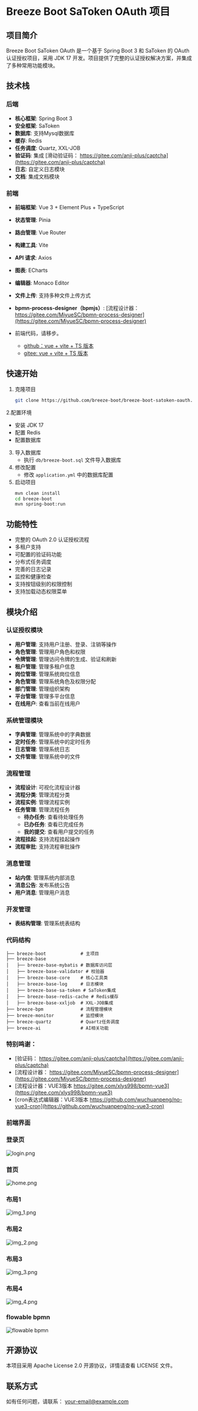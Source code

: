 # Breeze Boot SaToken OAuth 项目

## 项目简介
Breeze Boot SaToken OAuth 是一个基于 Spring Boot 3 和 SaToken 的 OAuth 认证授权项目，采用 JDK 17 开发。项目提供了完整的认证授权解决方案，并集成了多种常用功能模块。

## 技术栈
### 后端
- **核心框架**: Spring Boot 3
- **安全框架**: SaToken
- **数据库**: 支持Mysql数据库
- **缓存**: Redis
- **任务调度**: Quartz, XXL-JOB
- **验证码**: 集成 [滑动验证码： https://gitee.com/anji-plus/captcha](https://gitee.com/anji-plus/captcha)
- **日志**: 自定义日志模块
- **文档**: 集成文档模块
### 前端
- **前端框架**: Vue 3 + Element Plus + TypeScript
- **状态管理**: Pinia
- **路由管理**: Vue Router
- **构建工具**: Vite
- **API 请求**: Axios
- **图表**: ECharts
- **编辑器**: Monaco Editor
- **文件上传**: 支持多种文件上传方式
- **bpmn-process-designer（bpmjs）**:  [流程设计器： https://gitee.com/MiyueSC/bpmn-process-designer](https://gitee.com/MiyueSC/bpmn-process-designer)

- 前端代码，请移步。
    - [github：vue + vite + TS 版本](https://github.com/breeze-boot/breeze-vite-ui-satoken-oauth.git)
    - [gitee: vue + vite + TS 版本](https://gitee.com/breeze-boot/breeze-vite-ui-satoken-oauth.git)

## 快速开始
1. 克隆项目
   ```bash
   git clone https://github.com/breeze-boot/breeze-boot-satoken-oauth.git
   ```
2.配置环境
  - 安装 JDK 17
  - 配置 Redis
  - 配置数据库
3. 导入数据库
   - 执行 `db/breeze-boot.sql` 文件导入数据库
4. 修改配置
   - 修改 `application.yml` 中的数据库配置
5. 启动项目
   ```bash
   mvn clean install
   cd breeze-boot
   mvn spring-boot:run
   ```

## 功能特性
- 完整的 OAuth 2.0 认证授权流程
- 多租户支持
- 可配置的验证码功能
- 分布式任务调度
- 完善的日志记录
- 监控和健康检查
- 支持按钮级别的权限控制
- 支持加载动态权限菜单

## 模块介绍
### 认证授权模块
- **用户管理**: 支持用户注册、登录、注销等操作
- **角色管理**: 管理用户角色和权限
- **令牌管理**: 管理访问令牌的生成、验证和刷新
- **租户管理**: 管理多租户信息
- **岗位管理**: 管理系统岗位信息
- **角色管理**: 管理系统角色及权限分配
- **部门管理**: 管理组织架构
- **平台管理**: 管理多平台信息
- **在线用户**: 查看当前在线用户
### 系统管理模块
- **字典管理**: 管理系统中的字典数据
- **定时任务**: 管理系统中的定时任务
- **日志管理**: 管理系统日志
- **文件管理**: 管理系统中的文件
### 流程管理
- **流程设计**: 可视化流程设计器
- **流程分类**: 管理流程分类
- **流程实例**: 管理流程实例
- **任务管理**: 管理流程任务
  - **待办任务**: 查看待处理任务
  - **已办任务**: 查看已完成任务
  - **我的提交**: 查看用户提交的任务
- **流程挂起**: 支持流程挂起操作
- **流程审批**: 支持流程审批操作
### 消息管理
- **站内信**: 管理系统内部消息
- **消息公告**: 发布系统公告
- **用户消息**: 管理用户消息
### 开发管理
- **表结构管理**: 管理系统表结构

### 代码结构
```
├── breeze-boot             # 主项目
├── breeze-base
│   ├── breeze-base-mybatis # 数据库访问层
│   ├── breeze-base-validator # 校验器
│   ├── breeze-base-core    # 核心工具类
│   ├── breeze-base-log     # 日志模块
│   ├── breeze-base-sa-token # SaToken集成
│   ├── breeze-base-redis-cache # Redis缓存
│   ├── breeze-base-xxljob  # XXL-JOB集成
├── breeze-bpm              # 流程管理模块
├── breeze-monitor          # 监控模块
├── breeze-quartz           # Quartz任务调度
├── breeze-ai               # AI相关功能
```

### 特别鸣谢：
- [验证码： https://gitee.com/anji-plus/captcha](https://gitee.com/anji-plus/captcha)
- [流程设计器： https://gitee.com/MiyueSC/bpmn-process-designer](https://gitee.com/MiyueSC/bpmn-process-designer)
- [流程设计器：VUE3版本 https://gitee.com/xlys998/bpmn-vue3](https://gitee.com/xlys998/bpmn-vue3)
- [cron表达式编辑器：VUE3版本 https://github.com/wuchuanpeng/no-vue3-cron](https://github.com/wuchuanpeng/no-vue3-cron)

### 前端界面
### 登录页
![login.png](doc/images/login.png)
### 首页
![home.png](doc/images/home.png)
### 布局1
![img_1.png](doc/images/img_1.png)
### 布局2
![img_2.png](doc/images/img_2.png)
### 布局3
![img_3.png](doc/images/img_3.png)
### 布局4
![img_4.png](doc/images/img_4.png)
### flowable bpmn
![flowable bpmn](doc/images/flowable.jpg)

## 开源协议
本项目采用 Apache License 2.0 开源协议，详情请查看 LICENSE 文件。

## 联系方式
如有任何问题，请联系： your-email@example.com


